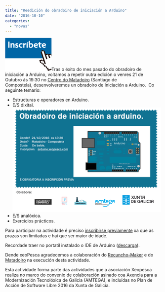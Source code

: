 ```yaml
---
title: "Reedición do obradoiro de iniciación a Arduino"
date: "2016-10-10"
categories: 
  - "novas"
---
```


[![Prazas esgotadas](images/inscribite-ahora-OK1-150x107.png)](https://docs.google.com/forms/d/e/1FAIpQLScy6ACjyI5fuRrgOkWEFvuF7foNln-eBp33Gxll48LnbXHraQ/viewform)Tras o éxito do mes pasado do obradoiro de iniciación a Arduino, voltamos a repetir outra edición o venres 21 de Outubro ás 19:30 no [Centro do Matadoiro](http://www.matadoirocompostela.com/) (Santiago de Compostela), desenvolveremos un obradoiro de Iniciación a Arduino.  Co seguinte temario:

- Estructuras e operadores en Arduino.
- E/S dixital.[![](images/cartaz_obradoiro_arduino3.png)](http://xeopesca.com/wp-content/uploads/2016/10/cartaz_obradoiro_arduino3.png)
- E/S analóxica.
- Exercicios prácticos.

Para participar na actividade é preciso [inscribirse previamente](https://docs.google.com/forms/d/e/1FAIpQLScy6ACjyI5fuRrgOkWEFvuF7foNln-eBp33Gxll48LnbXHraQ/viewform) xa que as prazas son limitadas e hai que ser maior de idade.

Recordade traer no portatil instalado o IDE de Arduino ([descarga](https://www.arduino.cc/en/Main/Software)).

Dende xeoPesca agradecemos a colaboración do [Recuncho-Maker](http://recunchomaker.org/) e do [Matadoiro](http://www.matadoirocompostela.com/) na execución desta actividade.

Esta actividade forma parte das actividades que a asociación Xeopesca realiza no marco do convenio de colaboración asinado coa Axencia para a Modernización Tecnolóxica de Galicia (AMTEGA), e incluídas no Plan de Acción de Software Libre 2016 da Xunta de Galicia.
